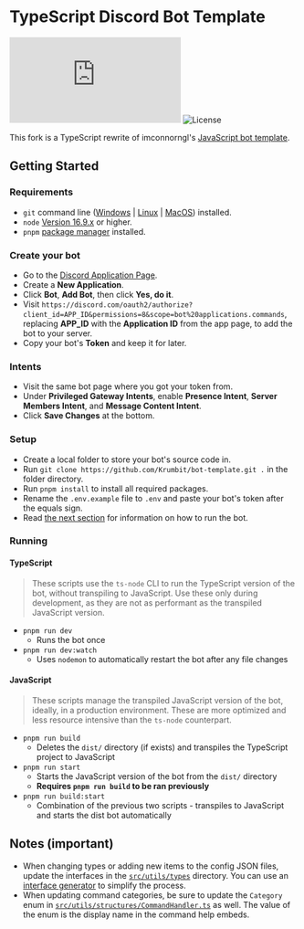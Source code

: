 # TypeScript Discord Bot Template
![discord.js](https://img.shields.io/github/package-json/dependency-version/Krumbit/bot-template/discord.js)
![License](https://img.shields.io/badge/license-MIT-blue)

This fork is a TypeScript rewrite of imconnorngl's [JavaScript bot template](https://github.com/imconnorngl/bot-template).

## Getting Started
### Requirements
* `git` command line ([Windows](https://git-scm.com/download/win) | [Linux](https://git-scm.com/download/linux) | [MacOS](https://git-scm.com/download/mac)) installed.
* `node` [Version 16.9.x](https://nodejs.org) or higher.
* `pnpm` [package manager](https://pnpm.io/installation) installed.

### Create your bot
* Go to the [Discord Application Page](https://discord.com/developers/applications).
* Create a **New Application**.
* Click **Bot**, **Add Bot**, then click **Yes, do it**.
* Visit `https://discord.com/oauth2/authorize?client_id=APP_ID&permissions=8&scope=bot%20applications.commands`, replacing **APP_ID** with the **Application ID** from the app page, to add the bot to your server.
* Copy your bot's **Token** and keep it for later.

### Intents
* Visit the same bot page where you got your token from.
* Under **Privileged Gateway Intents**, enable **Presence Intent**, **Server Members Intent**, and **Message Content Intent**.
* Click **Save Changes** at the bottom.

### Setup
* Create a local folder to store your bot's source code in.
* Run `git clone https://github.com/Krumbit/bot-template.git .` in the folder directory.
* Run `pnpm install` to install all required packages.
* Rename the `.env.example` file to `.env` and paste your bot's token after the equals sign.
* Read [the next section](#run-scripts) for information on how to run the bot.

### Running
#### TypeScript
> These scripts use the `ts-node` CLI to run the TypeScript version of the bot, without transpiling to JavaScript. Use these only during development, as they are not as performant as the transpiled JavaScript version.
* `pnpm run dev`
  * Runs the bot once
* `pnpm run dev:watch`
  * Uses `nodemon` to automatically restart the bot after any file changes
  
 #### JavaScript
 > These scripts manage the transpiled JavaScript version of the bot, ideally, in a production environment. These are more optimized and less resource intensive than the `ts-node` counterpart.
 * `pnpm run build`
    * Deletes the `dist/` directory (if exists) and transpiles the TypeScript project to JavaScript
* `pnpm run start`
    * Starts the JavaScript version of the bot from the `dist/` directory
    *  **Requires `pnpm run build` to be ran previously**
* `pnpm run build:start`
    * Combination of the previous two scripts - transpiles to JavaScript and starts the dist bot automatically

## Notes (important)
* When changing types or adding new items to the config JSON files, update the interfaces in the [`src/utils/types`](./src/utils//types/) directory. You can use an [interface generator](https://transform.tools/json-to-typescript) to simplify the process.
* When updating command categories, be sure to update the `Category` enum in [`src/utils/structures/CommandHandler.ts`](./src/utils/structures/CommandHandler.ts) as well. The value of the enum is the display name in the command help embeds.